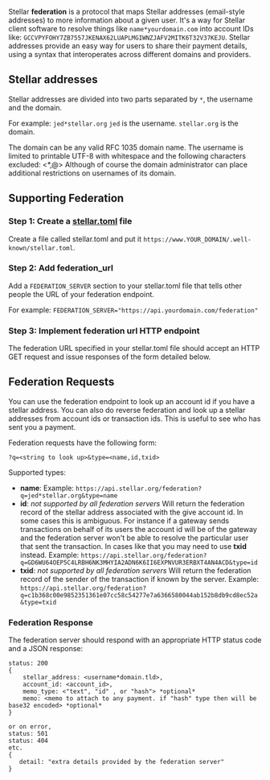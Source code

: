 Stellar **federation** is a protocol that maps Stellar addresses (email-style addresses) to more information about a given user. It's a way for Stellar client software
to resolve things like `name*yourdomain.com` into account IDs like: `GCCVPYFOHY7ZB7557JKENAX62LUAPLMGIWNZJAFV2MITK6T32V37KEJU`. Stellar addresses provide
an easy way for users to share their payment details, using a syntax that interoperates across different domains and providers.

## Stellar addresses

Stellar addresses are divided into two parts separated by `*`, the username and the domain.

For example:  `jed*stellar.org`
`jed` is the username.
`stellar.org` is the domain.

The domain can be any valid RFC 1035  domain name.
The username is limited to printable UTF-8 with whitespace and the following characters excluded: <*,@> Although of course the domain administrator can place additional restrictions on usernames of its domain.


## Supporting Federation

### Step 1: Create a [stellar.toml](./stellar-toml.md) file

Create a file called stellar.toml and put it `https://www.YOUR_DOMAIN/.well-known/stellar.toml`.

### Step 2: Add federation_url

Add a `FEDERATION_SERVER` section to your stellar.toml file that tells other people the URL of your federation endpoint.

For example: `FEDERATION_SERVER="https://api.yourdomain.com/federation"`

### Step 3: Implement federation url HTTP endpoint

The federation URL specified in your stellar.toml file should accept an HTTP GET request and issue responses of the form detailed below.

## Federation Requests
You can use the federation endpoint to look up an account id if you have a stellar address. You can also do reverse federation and look up a stellar addresses from account ids or transaction ids. This is useful to see who has sent you a payment.

Federation requests have the following form:

`?q=<string to look up>&type=<name,id,txid>`

Supported types:
 - **name**:   Example: `https://api.stellar.org/federation?q=jed*stellar.org&type=name`
 - **id**: *not supported by all federation servers* Will return the federation record of the stellar address associated with the give account id. In some cases this is ambiguous. For instance if a gateway sends transactions on behalf of its users the account id will be of the gateway and the federation server won't be able to resolve the particular user that sent the transaction. In cases like that you may need to use **txid** instead. Example: `https://api.stellar.org/federation?q=GD6WU64OEP5C4LRBH6NK3MHYIA2ADN6K6II6EXPNVUR3ERBXT4AN4ACD&type=id`
 - **txid**: *not supported by all federation servers* Will return the federation record of the sender of the transaction if known by the server. Example: `https://api.stellar.org/federation?q=c1b368c00e9852351361e07cc58c54277e7a6366580044ab152b8db9cd8ec52a
&type=txid`



### Federation Response
The federation server should respond with an appropriate HTTP status code and a JSON response:

```
status: 200
{
    stellar_address: <username*domain.tld>,
    account_id: <account_id>,
    memo_type: <"text", "id" , or "hash"> *optional*
    memo: <memo to attach to any payment. if "hash" type then will be base32 encoded> *optional*
}

or on error,
status: 501
status: 404
etc.
{
   detail: "extra details provided by the federation server"
}
```